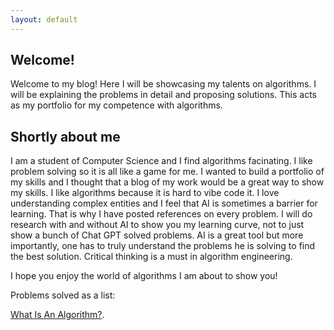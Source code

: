 ```yaml
---
layout: default
---
```


## Welcome!

Welcome to my blog! Here I will be showcasing my talents on algorithms. I will be explaining the problems in detail and proposing solutions. This acts as my portfolio for my competence with algorithms.

## Shortly about me

I am a student of Computer Science and I find algorithms facinating. I like problem solving so it is all like a game for me. I wanted to build a portfolio of my skills and I thought that a blog of my work would be a great way to show my skills. I like algorithms because it is hard to vibe code it. I love understanding complex entities and I feel that AI is sometimes a barrier for learning. That is why I have posted references on every problem. I will do research with and without AI to show you my learning curve, not to just show a bunch of Chat GPT solved problems. AI is a great tool but more importantly, one has to truly understand the problems he is solving to find the best solution. Critical thinking is a must in algorithm engineering. 

I hope you enjoy the world of algorithms I am about to show you!

Problems solved as a list:

[What Is An Algorithm?](./introduction.md).

